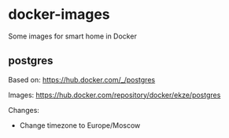 # docker-images

Some images for smart home in Docker

## postgres

Based on: https://hub.docker.com/_/postgres

Images: https://hub.docker.com/repository/docker/ekze/postgres

Changes:

- Change timezone to Europe/Moscow